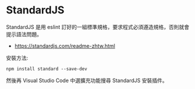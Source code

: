 # StandardJS

StandardJS 是用 eslint 訂好的一組標準規格，要求程式必須遵造規格，否則就會提示語法問題。

* https://standardjs.com/readme-zhtw.html

安裝方法:

```
npm install standard --save-dev
```

然後再 Visual Studio Code 中選擴充功能搜尋 StandardJS 安裝插件。

